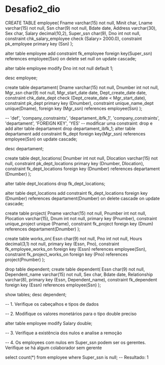 # Desafio2_dio
CREATE TABLE employee(
	Fname varchar(15) not null,
    Minit char,
    Lname varchar(15) not null,
    Ssn char(9) not null, 
    Bdate date,
    Address varchar(30),
    Sex char,
    Salary decimal(10,2),
    Super_ssn char(9),
    Dno int not null,
    constraint chk_salary_employee check (Salary> 2000.0),
    constraint pk_employee primary key (Ssn)
);

alter table employee 
	add constraint fk_employee 
	foreign key(Super_ssn) references employee(Ssn)
    on delete set null
    on update cascade;

alter table employee modify Dno int not null default 1;

desc employee;

create table departament(
	Dname varchar(15) not null,
    Dnumber int not null,
    Mgr_ssn char(9) not null,
    Mgr_start_date date, 
    Dept_create_date date,
    constraint chk_date_dept check (Dept_create_date < Mgr_start_date),
    constraint pk_dept primary key (Dnumber),
    constraint unique_name_dept unique(Dname),
    foreign key (Mgr_ssn) references employee(Ssn)
);

-- 'def', 'company_constraints', 'departament_ibfk_1', 'company_constraints', 'departament', 'FOREIGN KEY', 'YES'
-- modificar uma constraint: drop e add
alter table departament drop  departament_ibfk_1;
alter table departament 
		add constraint fk_dept foreign key(Mgr_ssn) references employee(Ssn)
        on update cascade;

desc departament;

create table dept_locations(
	Dnumber int not null,
	Dlocation varchar(15) not null,
    constraint pk_dept_locations primary key (Dnumber, Dlocation),
    constraint fk_dept_locations foreign key (Dnumber) references departament (Dnumber)
);

alter table dept_locations drop fk_dept_locations;

alter table dept_locations 
	add constraint fk_dept_locations foreign key (Dnumber) references departament(Dnumber)
	on delete cascade
    on update cascade;

create table project(
	Pname varchar(15) not null,
	Pnumber int not null,
    Plocation varchar(15),
    Dnum int not null,
    primary key (Pnumber),
    constraint unique_project unique (Pname),
    constraint fk_project foreign key (Dnum) references departament(Dnumber)
);


create table works_on(
	Essn char(9) not null,
    Pno int not null,
    Hours decimal(3,1) not null,
    primary key (Essn, Pno),
    constraint fk_employee_works_on foreign key (Essn) references employee(Ssn),
    constraint fk_project_works_on foreign key (Pno) references project(Pnumber)
);

drop table dependent;
create table dependent(
	Essn char(9) not null,
    Dependent_name varchar(15) not null,
    Sex char,
    Bdate date,
    Relationship varchar(8),
    primary key (Essn, Dependent_name),
    constraint fk_dependent foreign key (Essn) references employee(Ssn)
);

show tables;
desc dependent;

-- 1. Verifique os cabeçalhos e tipos de dados

-- 2. Modifique os valores monetários para o tipo double preciso

alter table employee modify Salary double;

-- 3. Verifique a existência dos nulos e analise a remoção

-- 4. Os employees com nulos em Super_ssn podem ser os gerentes. Verifique se há algum colaborador sem gerente

select count(*) from employee where Super_ssn is null;
-- Resultado: 1

